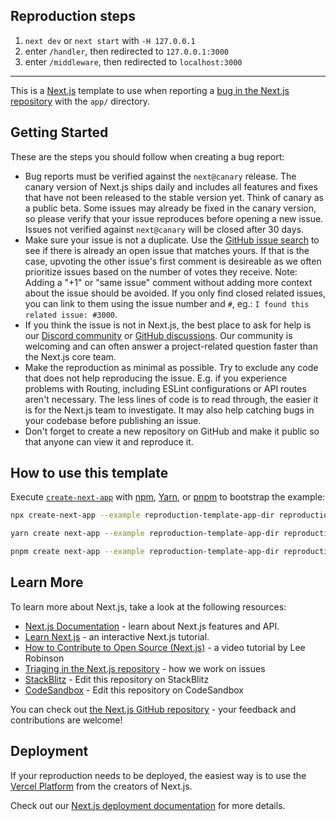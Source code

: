 ## Reproduction steps
1. `next dev` or `next start` with `-H 127.0.0.1`
2. enter `/handler`, then redirected to `127.0.0.1:3000`
3. enter `/middleware`, then redirected to `localhost:3000`

---

This is a [Next.js](https://nextjs.org/) template to use when reporting a [bug in the Next.js repository](https://github.com/vercel/next.js/issues) with the `app/` directory.

## Getting Started

These are the steps you should follow when creating a bug report:

- Bug reports must be verified against the `next@canary` release. The canary version of Next.js ships daily and includes all features and fixes that have not been released to the stable version yet. Think of canary as a public beta. Some issues may already be fixed in the canary version, so please verify that your issue reproduces before opening a new issue. Issues not verified against `next@canary` will be closed after 30 days.
- Make sure your issue is not a duplicate. Use the [GitHub issue search](https://github.com/vercel/next.js/issues) to see if there is already an open issue that matches yours. If that is the case, upvoting the other issue's first comment is desireable as we often prioritize issues based on the number of votes they receive. Note: Adding a "+1" or "same issue" comment without adding more context about the issue should be avoided. If you only find closed related issues, you can link to them using the issue number and `#`, eg.: `I found this related issue: #3000`.
- If you think the issue is not in Next.js, the best place to ask for help is our [Discord community](https://nextjs.org/discord) or [GitHub discussions](https://github.com/vercel/next.js/discussions). Our community is welcoming and can often answer a project-related question faster than the Next.js core team.
- Make the reproduction as minimal as possible. Try to exclude any code that does not help reproducing the issue. E.g. if you experience problems with Routing, including ESLint configurations or API routes aren't necessary. The less lines of code is to read through, the easier it is for the Next.js team to investigate. It may also help catching bugs in your codebase before publishing an issue.
- Don't forget to create a new repository on GitHub and make it public so that anyone can view it and reproduce it.

## How to use this template

Execute [`create-next-app`](https://github.com/vercel/next.js/tree/canary/packages/create-next-app) with [npm](https://docs.npmjs.com/cli/init), [Yarn](https://yarnpkg.com/lang/en/docs/cli/create/), or [pnpm](https://pnpm.io) to bootstrap the example:

```bash
npx create-next-app --example reproduction-template-app-dir reproduction-app
```

```bash
yarn create next-app --example reproduction-template-app-dir reproduction-app
```

```bash
pnpm create next-app --example reproduction-template-app-dir reproduction-app
```

## Learn More

To learn more about Next.js, take a look at the following resources:

- [Next.js Documentation](https://nextjs.org/docs) - learn about Next.js features and API.
- [Learn Next.js](https://nextjs.org/learn) - an interactive Next.js tutorial.
- [How to Contribute to Open Source (Next.js)](https://www.youtube.com/watch?v=cuoNzXFLitc) - a video tutorial by Lee Robinson
- [Triaging in the Next.js repository](https://github.com/vercel/next.js/blob/canary/contributing.md#triaging) - how we work on issues
- [StackBlitz](https://stackblitz.com/fork/github/vercel/next.js/tree/canary/examples/reproduction-template) - Edit this repository on StackBlitz
- [CodeSandbox](https://codesandbox.io/s/github/vercel/next.js/tree/canary/examples/reproduction-template) - Edit this repository on CodeSandbox

You can check out [the Next.js GitHub repository](https://github.com/vercel/next.js/) - your feedback and contributions are welcome!

## Deployment

If your reproduction needs to be deployed, the easiest way is to use the [Vercel Platform](https://vercel.com/new?utm_medium=default-template&filter=next.js&utm_source=create-next-app&utm_campaign=create-next-app-readme) from the creators of Next.js.

Check out our [Next.js deployment documentation](https://nextjs.org/docs/deployment) for more details.
